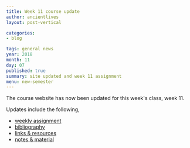 ```yaml
---
title: Week 11 course update
author: ancientlives
layout: post-vertical

categories:
- blog

tags: general news
year: 2018
month: 11
day: 07
published: true
summary: site updated and week 11 assignment
menu: new-semester
---
```


The course website has now been updated for this week's class, week 11.

Updates include the following,

* [weekly assignment](/weekly_assignment)
* [bibliography](/bibliography)
* [links & resources](/links)
* [notes & material](/notes)
